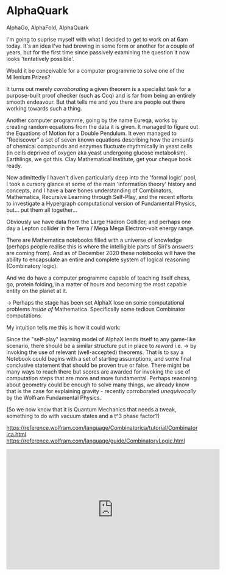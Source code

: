 # AlphaQuark

AlphaGo, AlphaFold, AlphaQuark

I'm going to suprise myself with what I decided to get to work on at 6am today. 
It's an idea I've had brewing in some form or another for a couple of years, but for the first time since passively examining the question it now looks 'tentatively possible'.

Would it be conceivable for a computer programme to solve one of the Millenium Prizes?

It turns out merely *corroborating* a given theorem is a specialist task for a purpose-built proof checker (such as Coq) and is far from being an entirely smooth endeavour.
But that tells me and you there are people out there working towards such a thing. 

Another computer programme, going by the name Eureqa, works by creating random equations from the data it is given. It managed to figure out the Equations of Motion for a Double Pendulum. It even managed to "Rediscover" a set of seven known equations describing how the amounts of chemical compounds and enzymes fluctuate rhythmically in yeast cells (in cells deprived of oxygen aka yeast undergoing glucose metabolism).
Earthlings, we got this. Clay Mathematical Institute, get your cheque book ready.

Now admittedly I haven't diven particularly deep into the 'formal logic' pool, I took a cursory glance at some of the main 'information theory' history and concepts, and I have a bare bones understanding of Combinators, Mathematica, Recursive Learning through Self-Play, and the recent efforts to investigate a Hypergraph computational version of Fundamental Physics, but... put them all together...


Obviously we have data from the Large Hadron Collider, and perhaps one day a Lepton collider in the Terra / Mega Mega Electron-volt energy range.

There are Mathematica notebooks filled with a universe of knowledge (perhaps people realise this is where the intelligible parts of Siri's answers are coming from). And as of December 2020 these notebooks will have the ability to encapsulate an entire and complete system of logical reasoning (Combinatory logic).

And we do have a computer programme capable of teaching itself chess, go, protein folding, in a matter of hours and becoming the most capable entity on the planet at it.

-> Perhaps the stage has been set AlphaX lose on some computational problems *inside of* Mathematica.
Specifically some tedious Combinator computations.

My intuition tells me this is how it could work:

Since the "self-play" learning model of AlphaX lends itself to any game-like scenario, there should be a similar structure put in place to *reward* i.e. -> by invoking the use of relevant (well-accepted) theorems.
That is to say a Notebook could begins with a set of starting assumptions, and some final conclusive statement that should be proven true or false. There might be many ways to reach there but scores are awarded for invoking the use of computation steps that are more and more fundamental. Perhaps reasoning about geometry could be enough to solve many things, we already know that is the case for explaining gravity - recently corroborated *unequivocally* by the Wolfram Fundamental Physics.

(So we now know that it is Quantum Mechanics that needs a tweak, something to do with vacuum states and a t^3 phase factor?)

https://reference.wolfram.com/language/Combinatorica/tutorial/Combinatorica.html
https://reference.wolfram.com/language/guide/CombinatoryLogic.html


<iframe width="560" height="315" src="https://www.youtube.com/embed/OFqjA5ekmoY" frameborder="0" allow="accelerometer; autoplay; clipboard-write; encrypted-media; gyroscope; picture-in-picture" allowfullscreen></iframe>